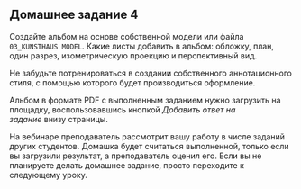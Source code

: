 ## Домашнее задание 4

Создайте альбом на основе собственной модели или файла `03_KUNSTHAUS MODEL`. Какие листы добавить в альбом: обложку, план, один разрез, изометрическую проекцию и перспективный вид. 

Не забудьте потренироваться в создании собственного аннотационного стиля, с помощью которого будет производиться оформление.

Альбом в формате PDF с выполненным заданием нужно загрузить на площадку, воспользовавшись кнопкой *Добавить ответ на задание* внизу страницы. 

На вебинаре преподаватель рассмотрит вашу работу в числе заданий других студентов. Домашка будет считаться выполненной, только если вы загрузили результат, а преподаватель оценил его. Если вы не планируете делать домашнее задание, просто переходите к следующему уроку.